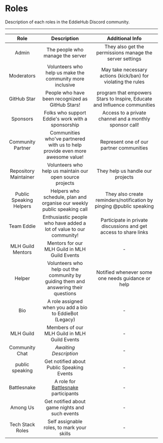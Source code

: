 # Roles

Description of each roles in the EddieHub Discord community.

---

| Role | Description | Additional Info |
| :---: | :---: | :---: |
| Admin | The people who manage the server | They also get the permissions manage the server settings |
| Moderators | Volunteers who help us make the community more inclusive | May take necessary actions (kick/ban) for violating the rules |
| GitHub Star | People who have been recognized as GitHub Stars! | program that empowers Stars to Inspire, Educate and Influence communities  |
| Sponsors | Folks who support Eddie's work with a sponsorship  | Access to a private channel and a monthly sponsor call! |
| Community Partner | Communities who've partnered with us to help provide even more awesome value! | Represent one of our partner communities |
| Repository Maintainer | Volunteers who help us maintain our open source projects | They help us handle our projects |
| Public Speaking Helpers | Helpers who schedule, plan and organise our weekly public speaking call | They also create reminders/notification by pinging @public speaking |
| Team Eddie | Enthusiastic people who have added a lot of value to our community! | Participate in private discussions and get access to share links |
| MLH Guild Mentors | Mentors for our MLH Guild in MLH Guild Events | - |
| Helper | Volunteers who help out the community by guiding them and answering their questions | Notified whenever some one needs guidance or help |
| Bio | A role assigned when you add a bio to EddieBot (Legacy) | - |
| MLH Guild | Members of our MLH Guild in MLH Guild Events | - |
| Community Chat | _Awaiting Description_ | - |
| public speaking | Get notified about Public Speaking Events | - |
| Battlesnake | A role for [Battlesnake](https://play.battlesnake.com/) participants | - |
| Among Us | Get notified about game nights and such events | - |
| Tech Stack Roles | Self assignable roles, to mark your skills | - |
